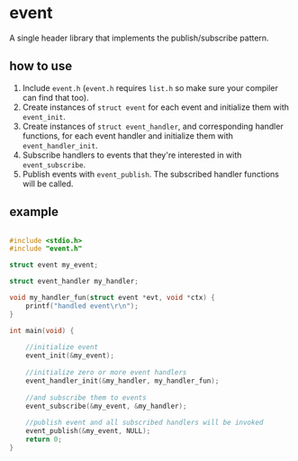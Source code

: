 # event

A single header library that implements the publish/subscribe pattern.

## how to use

1. Include `event.h` (`event.h` requires `list.h` so make sure your compiler can find that too).
2. Create instances of `struct event` for each event and initialize them with `event_init`.
3. Create instances of `struct event_handler`, and corresponding handler functions, for each event handler and initialize them with `event_handler_init`.
4. Subscribe handlers to events that they're interested in with `event_subscribe`.
5. Publish events with `event_publish`. The subscribed handler functions will be called.

## example

```c

#include <stdio.h>
#include "event.h"

struct event my_event;

struct event_handler my_handler;

void my_handler_fun(struct event *evt, void *ctx) {
    printf("handled event\r\n");
}

int main(void) {
    
    //initialize event
    event_init(&my_event);
    
    //initialize zero or more event handlers
    event_handler_init(&my_handler, my_handler_fun);
    
    //and subscribe them to events
    event_subscribe(&my_event, &my_handler);
    
    //publish event and all subscribed handlers will be invoked
    event_publish(&my_event, NULL);
    return 0;
}
```
